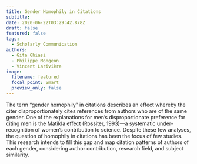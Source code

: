 ```yaml
---
title: Gender Homophily in Citations
subtitle:
date: 2020-06-22T03:29:42.878Z
draft: false
featured: false
tags:
  - Scholarly Communication
authors:
  - Gita Ghiasi
  - Philippe Mongeon
  - Vincent Larivière
image:
  filename: featured
  focal_point: Smart
  preview_only: false
---
```


The term “gender homophily” in citations describes an effect whereby the citer disproportionately cites references from authors who are of the same gender. One of the explanations for men’s disproportionate preference for citing men is the Matilda effect (Rossiter, 1993)—a systematic under-recognition of women’s contribution to science. Despite these few analyses, the question of homophily in citations has been the focus of few studies. This research intends to fill this gap and map citation patterns of authors of each
gender, considering author contribution, research field, and subject similarity. 




